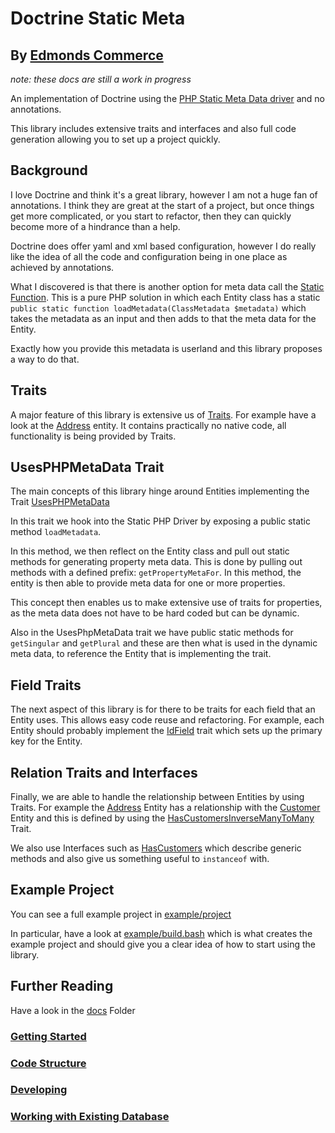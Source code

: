 # Doctrine Static Meta
## By [Edmonds Commerce](https://www.edmondscommerce.co.uk)

_note: these docs are still a work in progress_

An implementation of Doctrine using the [PHP Static Meta Data driver](http://docs.doctrine-project.org/projects/doctrine-orm/en/latest/reference/php-mapping.html#static-function) and no annotations.

This library includes extensive traits and interfaces and also full code generation allowing you to set up a project quickly.

## Background

I love Doctrine and think it's a great library, however I am not a huge fan of annotations. I think they are great at the start of a project, but once things get more complicated, or you start to refactor, then they can quickly become more of a hindrance than a help.

Doctrine does offer yaml and xml based configuration, however I do really like the idea of all the code and configuration being in one place as achieved by annotations.

What I discovered is that there is another option for meta data call the [Static Function](http://docs.doctrine-project.org/projects/doctrine-orm/en/latest/reference/php-mapping.html#static-function). This is a pure PHP solution in which each Entity class has a static `public static function loadMetadata(ClassMetadata $metadata)` which takes the metadata as an input and then adds to that the meta data for the Entity.

Exactly how you provide this metadata is userland and this library proposes a way to do that.

## Traits

A major feature of this library is extensive us of [Traits](http://php.net/manual/en/language.oop5.traits.php). For example have a look at the [Address](./example/project/src/Entities/Address.php) entity. It contains practically no native code, all functionality is being provided by Traits.

## UsesPHPMetaData Trait

The main concepts of this library hinge around Entities implementing the Trait [UsesPHPMetaData](./src/Entity/Traits/UsesPHPMetaData.php)

In this trait we hook into the Static PHP Driver by exposing a public static method `loadMetadata`.

In this method, we then reflect on the Entity class and pull out static methods for generating property meta data. This is done by pulling out methods with a defined prefix: `getPropertyMetaFor`. In this method, the entity is then able to provide meta data for one or more properties.

This concept then enables us to make extensive use of traits for properties, as the meta data does not have to be hard coded but can be dynamic. 

Also in the UsesPhpMetaData trait we have public static methods for `getSingular` and `getPlural` and these are then what is used in the dynamic meta data, to reference the Entity that is implementing the trait.

## Field Traits

The next aspect of this library is for there to be traits for each field that an Entity uses. This allows easy code reuse and refactoring. For example, each Entity should probably implement the [IdField](src/Entity/Traits/Fields/IdField.php) trait which sets up the primary key for the Entity.

## Relation Traits and Interfaces

Finally, we are able to handle the relationship between Entities by using Traits. For example the [Address](./example/project/src/Entities/Address.php) Entity has a relationship with the [Customer](example/project/src/Entities/Customer.php) Entity and this is defined by using the [HasCustomersInverseManyToMany](example/project/src/Entities/Relations/Customer/Traits/HasCustomers/HasCustomersInverseManyToMany.php) Trait.

We also use Interfaces such as [HasCustomers](example/project/src/Entities/Relations/Customer/Interfaces/HasCustomers.php) which describe generic methods and also give us something useful to `instanceof` with.

## Example Project

You can see a full example project in [example/project](example/project)

In particular, have a look at [example/build.bash](example/build.bash) which is what creates the example project and should give you a clear idea of how to start using the library.


## Further Reading

Have a look in the [docs](docs) Folder

### [Getting Started](./docs/Getting-Started.md)
### [Code Structure](./docs/Code-Structure.md)
### [Developing](./docs/Developing.md)
### [Working with Existing Database](./docs/Working-With-Existing-Database.md)

